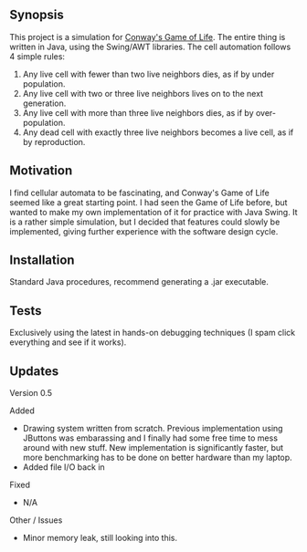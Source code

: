 ## Synopsis

This project is a simulation for [Conway's Game of Life](https://en.wikipedia.org/wiki/Conway%27s_Game_of_Life). The entire thing is written in Java, using the Swing/AWT libraries. The cell automation follows 4 simple rules:
1. Any live cell with fewer than two live neighbors dies, as if by under population.
2. Any live cell with two or three live neighbors lives on to the next generation.
3. Any live cell with more than three live neighbors dies, as if by over-population.
4. Any dead cell with exactly three live neighbors becomes a live cell, as if by reproduction.

## Motivation

I find cellular automata to be fascinating, and Conway's Game of Life seemed like a great starting point. I had seen the Game of Life before, but wanted to make my own implementation of it for practice with Java Swing. It is a rather simple simulation, but I decided that features could slowly be implemented, giving further experience with the software design cycle.

## Installation

Standard Java procedures, recommend generating a .jar executable.

## Tests

Exclusively using the latest in hands-on debugging techniques (I spam click everything and see if it works).

## Updates

Version 0.5

Added
- Drawing system written from scratch. Previous implementation using JButtons was embarassing and I finally had some free time to mess around with new stuff. New implementation is significantly faster, but more benchmarking has to be done on better hardware than my laptop.
- Added file I/O back in

Fixed
- N/A

Other / Issues
- Minor memory leak, still looking into this.
